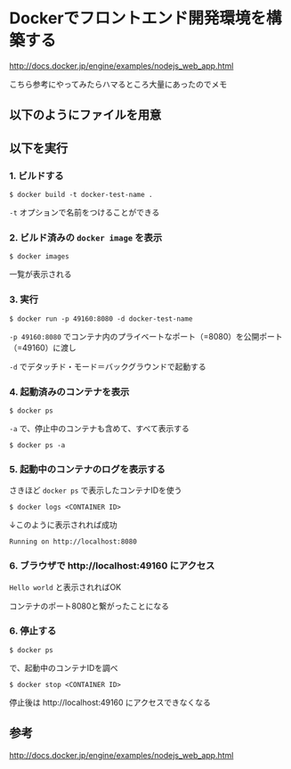 # Dockerでフロントエンド開発環境を構築する

http://docs.docker.jp/engine/examples/nodejs_web_app.html

こちら参考にやってみたらハマるところ大量にあったのでメモ

## 以下のようにファイルを用意


## 以下を実行


### 1. ビルドする

```
$ docker build -t docker-test-name . 
```

`-t` オプションで名前をつけることができる

### 2. ビルド済みの `docker image` を表示

```
$ docker images
```

一覧が表示される

### 3. 実行

```
$ docker run -p 49160:8080 -d docker-test-name
```

`-p 49160:8080` でコンテナ内のプライベートなポート（=8080）を公開ポート（=49160）に渡し

`-d` でデタッチド・モード＝バックグラウンドで起動する

### 4. 起動済みのコンテナを表示

```
$ docker ps
```

`-a` で、停止中のコンテナも含めて、すべて表示する

```
$ docker ps -a
```

### 5. 起動中のコンテナのログを表示する

さきほど `docker ps` で表示したコンテナIDを使う

```
$ docker logs <CONTAINER ID>
```

↓このように表示されれば成功

```
Running on http://localhost:8080
``` 


### 6. ブラウザで http://localhost:49160 にアクセス

`Hello world` と表示されればOK

コンテナのポート8080と繋がったことになる

### 6. 停止する

```
$ docker ps
```

で、起動中のコンテナIDを調べ

```
$ docker stop <CONTAINER ID>
```

停止後は http://localhost:49160 にアクセスできなくなる





## 参考

http://docs.docker.jp/engine/examples/nodejs_web_app.html

